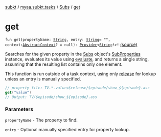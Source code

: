 [subkt](../../index.md) / [myaa.subkt.tasks](../index.md) / [Subs](index.md) / [get](./get.md)

# get

`fun get(propertyName: `[`String`](https://kotlinlang.org/api/latest/jvm/stdlib/kotlin/-string/index.html)`, entry: `[`String`](https://kotlinlang.org/api/latest/jvm/stdlib/kotlin/-string/index.html)` = "", context: `[`AbstractContext`](https://velocity.apache.org/engine/2.2/apidocs/org/apache/velocity/context/AbstractContext.html)`? = null): `[`Provider`](https://docs.gradle.org/current/javadoc/org/gradle/api/provider/Provider.html)`<`[`String`](https://kotlinlang.org/api/latest/jvm/stdlib/kotlin/-string/index.html)`!>!` [(source)](https://github.com/Myaamori/SubKt/blob/master/src/main/kotlin/myaa/subkt/tasks/plugin.kt#L541)

Searches for the given property in the [Subs](index.md) object's [SubProperties](../-sub-properties/index.md) instance,
evaluates its value using [evaluate](evaluate.md), and returns a single string, assuming
that the resulting list contains only one element.

This function is run outside of a task context, using only [release](release.md) for lookup
unless an entry is manually specified.

``` kotlin
// property file: TV.*.value=$release/$episode/show_${episode}.ass
get("value")
// Output: TV/$episode/show_${episode}.ass
```

### Parameters

`propertyName` - The property to find.

`entry` - Optional manually specified entry for property lookup.